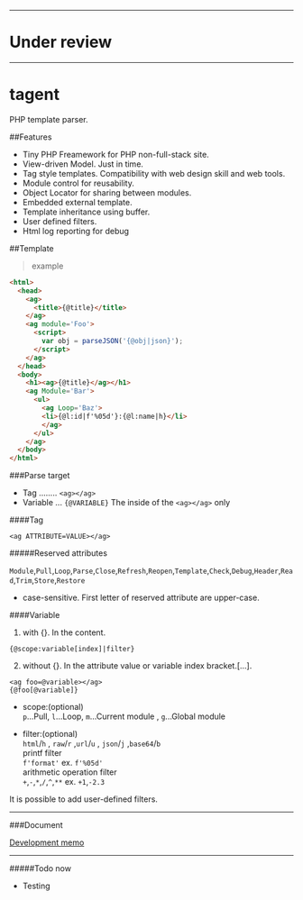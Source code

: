 -------------
# **Under review**

-------------

# tagent

PHP template parser.  

##Features

* Tiny PHP Freamework for PHP non-full-stack site.
* View-driven Model. Just in time.
* Tag style templates. Compatibility with web design skill and web tools.
* Module control for reusability.
* Object Locator for sharing between modules.
* Embedded external template.  
* Template inheritance using buffer.
* User defined filters.  
* Html log reporting for debug  

##Template  

> example  

```html
<html>
  <head>
    <ag>
      <title>{@title}</title>
    </ag>
    <ag module='Foo'>
      <script>
        var obj = parseJSON('{@obj|json}');
      </script>
    </ag>
  </head>
  <body>
    <h1><ag>{@title}</ag></h1>
    <ag Module='Bar'>
      <ul>
        <ag Loop='Baz'>
        <li>{@l:id|f'%05d'}:{@l:name|h}</li>
        </ag>
      </ul>
    </ag>
  </body>
</html>
```

###Parse target

* Tag ........ `<ag></ag>`  
* Variable ... `{@VARIABLE}`  The inside of the `<ag></ag>` only  

####Tag

```text
<ag ATTRIBUTE=VALUE></ag>
```

#####Reserved attributes

`Module`,`Pull`,`Loop`,`Parse`,`Close`,`Refresh`,`Reopen`,`Template`,`Check`,`Debug`,`Header`,`Read`,`Trim`,`Store`,`Restore`  
* case-sensitive.  First letter of reserved attribute are upper-case.  

####Variable

1. with {}. In the content.   

```text
{@scope:variable[index]|filter}
```

2. without {}. In the attribute value or variable index bracket.[...].  

```text
<ag foo=@variable></ag>
{@foo[@variable]}
```

* scope:(optional)  
`p`...Pull, `l`...Loop, `m`...Current module , `g`...Global module  

* filter:(optional)  
`html`/`h` , `raw`/`r` ,`url`/`u` , `json`/`j` ,`base64`/`b`  
printf filter  
`f'format'`  ex. `f'%05d'`  
arithmetic operation filter  
`+`,`-`,`*`,`/`,`^`,`**`    ex. `+1`,`-2.3`  

It is possible to add user-defined filters.  

- - - - - - -
###Document

[Development memo](docs/Document.md)  

- - - - - - -

#####Todo now

* Testing  
